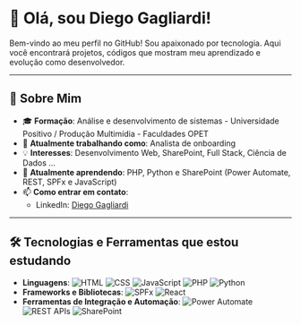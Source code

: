 # 👋 Olá, sou Diego Gagliardi!

Bem-vindo ao meu perfil no GitHub! Sou apaixonado por tecnologia. Aqui você encontrará projetos, códigos que mostram meu aprendizado e evolução como desenvolvedor.

---

## 🚀 Sobre Mim

- 🎓 **Formação**: Análise e desenvolvimento de sistemas - Universidade Positivo / Produção Multimídia - Faculdades OPET
- 💼 **Atualmente trabalhando como**: Analista de onboarding
- 💡 **Interesses**: Desenvolvimento Web, SharePoint, Full Stack, Ciência de Dados ...
- 🌱 **Atualmente aprendendo**: PHP, Python e SharePoint (Power Automate, REST, SPFx e JavaScript)
- 📫 **Como entrar em contato**:
  - LinkedIn: [Diego Gagliardi](https://linkedin.com/in/diegotrevisangagliardi)

---

## 🛠️ Tecnologias e Ferramentas que estou estudando

- **Linguagens**:
  ![HTML](https://img.shields.io/badge/-HTML-E34F26?style=flat&logo=html5&logoColor=white)
  ![CSS](https://img.shields.io/badge/-CSS-1572B6?style=flat&logo=css3&logoColor=white)
  ![JavaScript](https://img.shields.io/badge/-JavaScript-F7DF1E?style=flat&logo=javascript&logoColor=black) 
  ![PHP](https://img.shields.io/badge/-PHP-777BB4?style=flat&logo=php&logoColor=white)
  ![Python](https://img.shields.io/badge/-Python-3776AB?style=flat&logo=python&logoColor=white)
- **Frameworks e Bibliotecas**: 
  ![SPFx](https://img.shields.io/badge/-SPFx-0078D4?style=flat&logo=microsoft&logoColor=white) 
  ![React](https://img.shields.io/badge/-React-61DAFB?style=flat&logo=react&logoColor=black)
- **Ferramentas de Integração e Automação**: 
  ![Power Automate](https://img.shields.io/badge/-Power%20Automate-0066CC?style=flat&logo=power-automate&logoColor=white) 
  ![REST APIs](https://img.shields.io/badge/-REST%20APIs-FF6F61?style=flat&logo=rest&logoColor=white) 
  ![SharePoint](https://img.shields.io/badge/-SharePoint-0078D4?style=flat&logo=microsoft-sharepoint&logoColor=white)
